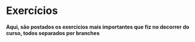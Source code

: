 <h1>Exercícios</h1>

<strong>Aqui, são postados os exercícios mais importantes que fiz no decorrer do curso, todos separados por branches</strong>
